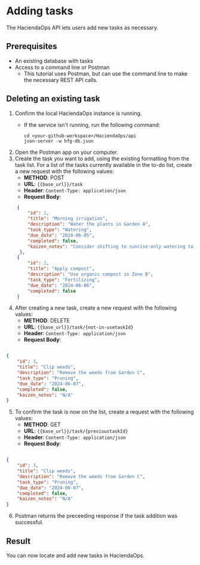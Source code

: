 # Adding tasks

The HaciendaOps API lets users add new tasks as necessary.

## Prerequisites

* An existing database with tasks
* Access to a command line or Postman
    * This tutorial uses Postman, but can use the command line to make the necessary REST API calls.

## Deleting an existing task

1. Confirm the local HaciendaOps instance is running.
   * If the service isn't running, run the following command:

     ```shell
     cd <your-github-workspace>/HaciendaOps/api
     json-server -w hfg-db.json

2. Open the Postman app on your computer.
3. Create the task you want to add, using the existing formatting from the task list. For a list of the tasks currently available in the to-do list, create a new request with the following values:
    * **METHOD**: POST
    * **URL**: `{{base_url}}/task`
    * **Header**: `Content-Type: application/json`
    * **Request Body**:

```json
    {   
        "id": 1,
        "title": "Morning irrigation",
        "description": "Water the plants in Garden A",
        "task_type": "Watering",
        "due_date": "2024-06-05",
        "completed": false,
        "kaizen_notes": "Consider shifting to sunrise-only watering to reduce evaporation."
     },
    {
        "id": 2,
        "title": "Apply compost",
        "description": "Use organic compost in Zone B",
        "task_type": "Fertilizing",
        "due_date": "2024-06-06",
        "completed": false
    }
```

4. After creating a new task, create a new request with the following values:
    * **METHOD**: DELETE
    * **URL**: `{{base_url}}/task/{not-in-usetaskId}`
    * **Header**: `Content-Type: application/json`
    * **Request Body**:

```json

{
    "id": 3,
    "title": "Clip weeds",
    "description": "Remove the weeds from Garden C",
    "task_type": "Pruning",
    "due_date": "2024-06-07",
    "completed": false,
    "kaizen_notes": "N/A"
}
```

5. To confirm the task is now on the list, create a request with the following values:
    * **METHOD**: GET
    * **URL**: `{{base_url}}/task/{previoustaskId}`
    * **Header**: `Content-Type: application/json`
    * **Request Body**:

```json

{
    "id": 3,
    "title": "Clip weeds",
    "description": "Remove the weeds from Garden C",
    "task_type": "Pruning",
    "due_date": "2024-06-07",
    "completed": false,
    "kaizen_notes": "N/A"
}
```

6. Postman returns the preceeding response if the task addition was successful.

## Result

You can now locate and add new tasks in HaciendaOps.
